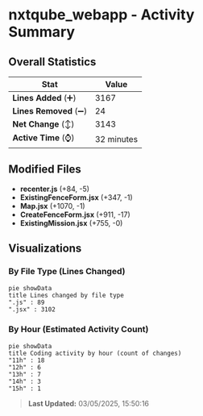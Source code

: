 # nxtqube_webapp - Activity Summary 

## Overall Statistics

| Stat                   | Value                                                             |
| ---------------------- | ----------------------------------------------------------------- |
| **Lines Added** (➕)   | 3167                                          |
| **Lines Removed** (➖) | 24                                        |
| **Net Change** (↕)    | 3143                |
| **Active Time** (⌚)   | 32 minutes |


## Modified Files
- **recenter.js** (+84, -5)
- **ExistingFenceForm.jsx** (+347, -1)
- **Map.jsx** (+1070, -1)
- **CreateFenceForm.jsx** (+911, -17)
- **ExistingMission.jsx** (+755, -0)

## Visualizations

### By File Type (Lines Changed)

```mermaid
pie showData
title Lines changed by file type
".js" : 89
".jsx" : 3102
```

### By Hour (Estimated Activity Count)

```mermaid
pie showData
title Coding activity by hour (count of changes)
"11h" : 18
"12h" : 6
"13h" : 7
"14h" : 3
"15h" : 1
```


> **Last Updated:** 03/05/2025, 15:50:16
